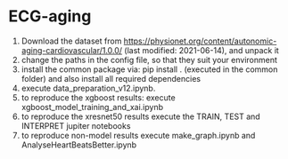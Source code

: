 # ECG-aging


1. Download the dataset from https://physionet.org/content/autonomic-aging-cardiovascular/1.0.0/ (last modified: 2021-06-14), and unpack it
2. change the paths in the config file, so that they suit your environment
3. install the common package via: pip install . (executed in the common folder) and also install all required dependencies
4. execute data_preparation_v12.ipynb.
5. to reproduce the xgboost results: execute xgboost_model_training_and_xai.ipynb
6. to reproduce the xresnet50 results execute the TRAIN, TEST and INTERPRET jupiter notebooks
7. to reproduce non-model results execute make_graph.ipynb and AnalyseHeartBeatsBetter.ipynb
